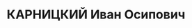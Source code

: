 ---
title: КАРНИЦКИЙ Иван Осипович
description: "Род. в 1896, член ВКП(б). Проживал: Тепловский р-н. Секретарь райкома\
  \ ВКП(б) \n  Приговор: ВК ВС СССР, 31.01.1938 – ВМН. \n  Реабилитирован июнь 1957"
---